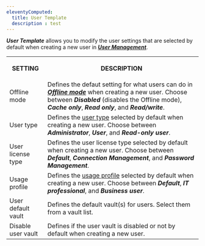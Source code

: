```yaml
---
eleventyComputed:
  title: User Template
  description : test
---
```

***User Template*** allows you to modify the user settings that are selected by default when creating a new user in [***User Management***](/rdm/windows/commands/administration/management/user-management/).

<table>
	<tr>
		<th>

SETTING
		</th>
		<th>
DESCRIPTION
		</th>
	</tr>
	<tr>
		<td>
Offline mode
		</td>
		<td>
Defines the defaut setting for what users can do in [***Offline mode***](/rdm/windows/data-sources/offline-mode/) when creating a new user. Choose between ***Disabled*** (disables the Offline mode), ***Cache only***, ***Read only***, and ***Read/write***.
		</td>
	</tr>
	<tr>
		<td>
User type
		</td>
		<td>
Defines the [user type](/rdm/windows/commands/administration/management/user-management/user-types/) selected by default when creating a new user. Choose between ***Administrator***, ***User***, and ***Read-only user***.
		</td>
	</tr>
	<tr>
		<td>
User license type
		</td>
		<td>
Defines the user license type selected by default when creating a new user. Choose between ***Default***, ***Connection Management***, and ***Password Management***.
		</td>
	</tr>
	<tr>
		<td>
Usage profile
		</td>
		<td>
Defines the [usage profile](/rdm/windows/user-interface/customization/usage-profiles/) selected by default when creating a new user. Choose between ***Default***, ***IT professional***, and ***Business user***.
		</td>
	</tr>
	<tr>
		<td>
User default vault
		</td>
		<td>
Defines the default vault(s) for users. Select them from a vault list.
		</td>
	</tr>
	<tr>
		<td>
Disable user vault
		</td>
		<td>
Defines if the user vault is disabled or not by default when creating a new user.
		</td>
	</tr>
